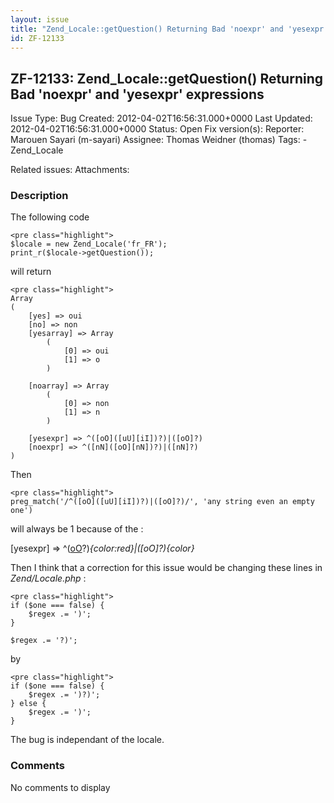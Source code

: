 ```yaml
---
layout: issue
title: "Zend_Locale::getQuestion() Returning Bad 'noexpr' and 'yesexpr' expressions"
id: ZF-12133
---
```


ZF-12133: Zend\_Locale::getQuestion() Returning Bad 'noexpr' and 'yesexpr' expressions
--------------------------------------------------------------------------------------

 Issue Type: Bug Created: 2012-04-02T16:56:31.000+0000 Last Updated: 2012-04-02T16:56:31.000+0000 Status: Open Fix version(s): 
 Reporter:  Marouen Sayari (m-sayari)  Assignee:  Thomas Weidner (thomas)  Tags: - Zend\_Locale
 
 Related issues: 
 Attachments: 
### Description

The following code

 
    <pre class="highlight">
    $locale = new Zend_Locale('fr_FR');
    print_r($locale->getQuestion());


will return

 
    <pre class="highlight">
    Array
    (
        [yes] => oui
        [no] => non
        [yesarray] => Array
            (
                [0] => oui
                [1] => o
            )
    
        [noarray] => Array
            (
                [0] => non
                [1] => n
            )
    
        [yesexpr] => ^([oO]([uU][iI])?)|([oO]?)
        [noexpr] => ^([nN]([oO][nN])?)|([nN]?)
    )


Then

 
    <pre class="highlight">
    preg_match('/^([oO]([uU][iI])?)|([oO]?)/', 'any string even an empty one')


will always be 1 because of the :

[yesexpr] => ^([oO](%5BuU%5D%5BiI%5D)?)_{color:red}|([oO]?){color}_

Then I think that a correction for this issue would be changing these lines in _Zend/Locale.php_ :

 
    <pre class="highlight">
    if ($one === false) {
        $regex .= ')';
    }
    
    $regex .= '?)';


by

 
    <pre class="highlight">
    if ($one === false) {
        $regex .= ')?)';
    } else {
        $regex .= ')';
    }


The bug is independant of the locale.

 

 

### Comments

No comments to display